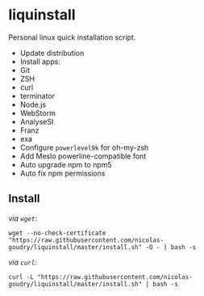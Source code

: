 # liquinstall

Personal linux quick installation script.

* Update distribution
* Install apps:
 * Git
 * ZSH
 * curl
 * terminator
 * Node.js
 * WebStorm
 * AnalyseSI
 * Franz
 * exa
* Configure `powerlevel9k` for oh-my-zsh
* Add Meslo powerline-compatible font
* Auto upgrade npm to npm5
* Auto fix npm permissions

## Install

*via `wget`*:

```shell
wget --no-check-certificate "https://raw.githubusercontent.com/nicolas-goudry/liquinstall/master/install.sh" -O - | bash -s
```

*via `curl`*:

```shell
curl -L "https://raw.githubusercontent.com/nicolas-goudry/liquinstall/master/install.sh" | bash -s
```

